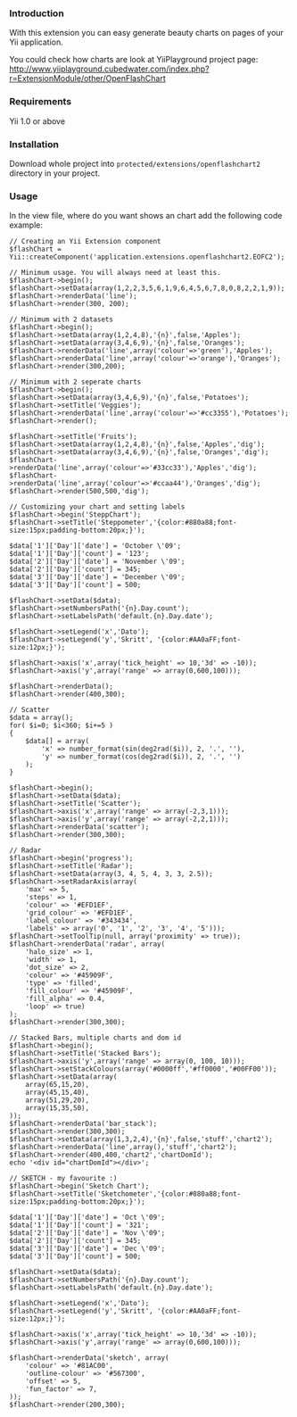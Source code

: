 ### Introduction

With this extension you can easy generate beauty charts on pages of your Yii application.

You could check how charts are look at YiiPlayground project page:
<a href="http://www.yiiplayground.cubedwater.com/index.php?r=ExtensionModule/other/OpenFlashChart" target="_blank">http://www.yiiplayground.cubedwater.com/index.php?r=ExtensionModule/other/OpenFlashChart</a>

### Requirements

Yii 1.0 or above

### Installation 

Download whole project into <code>protected/extensions/openflashchart2</code> directory in your project.

### Usage 

In the view file, where do you want shows an chart add the following code example:

	// Creating an Yii Extension component
	$flashChart = Yii::createComponent('application.extensions.openflashchart2.EOFC2');
	
	// Minimum usage. You will always need at least this.
	$flashChart->begin();
	$flashChart->setData(array(1,2,2,3,5,6,1,9,6,4,5,6,7,8,0,8,2,2,1,9));
	$flashChart->renderData('line');
	$flashChart->render(300, 200);
	
	// Minimum with 2 datasets
	$flashChart->begin();
	$flashChart->setData(array(1,2,4,8),'{n}',false,'Apples');
	$flashChart->setData(array(3,4,6,9),'{n}',false,'Oranges');
	$flashChart->renderData('line',array('colour'=>'green'),'Apples');
	$flashChart->renderData('line',array('colour'=>'orange'),'Oranges');
	$flashChart->render(300,200);
	
	// Minimum with 2 seperate charts
	$flashChart->begin();
	$flashChart->setData(array(3,4,6,9),'{n}',false,'Potatoes');
	$flashChart->setTitle('Veggies');
	$flashChart->renderData('line',array('colour'=>'#cc3355'),'Potatoes');
	$flashChart->render();

	$flashChart->setTitle('Fruits');
	$flashChart->setData(array(1,2,4,8),'{n}',false,'Apples','dig');
	$flashChart->setData(array(3,4,6,9),'{n}',false,'Oranges','dig');
	$flashChart->renderData('line',array('colour'=>'#33cc33'),'Apples','dig');
	$flashChart->renderData('line',array('colour'=>'#ccaa44'),'Oranges','dig');
	$flashChart->render(500,500,'dig');
	
	// Customizing your chart and setting labels	
	$flashChart->begin('SteppChart');
	$flashChart->setTitle('Steppometer','{color:#880a88;font-size:15px;padding-bottom:20px;}');

	$data['1']['Day']['date'] = 'October \'09';
	$data['1']['Day']['count'] = '123';
	$data['2']['Day']['date'] = 'November \'09';
	$data['2']['Day']['count'] = 345;
	$data['3']['Day']['date'] = 'December \'09';
	$data['3']['Day']['count'] = 500;

	$flashChart->setData($data);
	$flashChart->setNumbersPath('{n}.Day.count');
	$flashChart->setLabelsPath('default.{n}.Day.date');

	$flashChart->setLegend('x','Dato');
	$flashChart->setLegend('y','Skritt', '{color:#AA0aFF;font-size:12px;}');

	$flashChart->axis('x',array('tick_height' => 10,'3d' => -10));
	$flashChart->axis('y',array('range' => array(0,600,100)));

	$flashChart->renderData();
	$flashChart->render(400,300);
	
	// Scatter
	$data = array();
	for( $i=0; $i<360; $i+=5 )
	{
		$data[] = array(
			'x' => number_format(sin(deg2rad($i)), 2, '.', ''),
			'y' => number_format(cos(deg2rad($i)), 2, '.', '')
		);
	}

	$flashChart->begin();
	$flashChart->setData($data);
	$flashChart->setTitle('Scatter');
	$flashChart->axis('x',array('range' => array(-2,3,1)));
	$flashChart->axis('y',array('range' => array(-2,2,1)));
	$flashChart->renderData('scatter');
	$flashChart->render(300,300);

	// Radar
	$flashChart->begin('progress');
	$flashChart->setTitle('Radar');
	$flashChart->setData(array(3, 4, 5, 4, 3, 3, 2.5));
	$flashChart->setRadarAxis(array(
		'max' => 5,
		'steps' => 1,
		'colour' => '#EFD1EF',
		'grid_colour' => '#EFD1EF',
		'label_colour' => '#343434',
		'labels' => array('0', '1', '2', '3', '4', '5')));
	$flashChart->setToolTip(null, array('proximity' => true));
	$flashChart->renderData('radar', array(
		'halo_size' => 1,
		'width' => 1,
		'dot_size' => 2,
		'colour' => '#45909F',
		'type' => 'filled',
		'fill_colour' => '#45909F',
		'fill_alpha' => 0.4,
		'loop' => true)
	);
	$flashChart->render(300,300);

	// Stacked Bars, multiple charts and dom id
	$flashChart->begin();
	$flashChart->setTitle('Stacked Bars');
	$flashChart->axis('y',array('range' => array(0, 100, 10)));
	$flashChart->setStackColours(array('#0000ff','#ff0000','#00FF00'));
	$flashChart->setData(array(
		array(65,15,20),
		array(45,15,40),
		array(51,29,20),
		array(15,35,50),
	));
	$flashChart->renderData('bar_stack');
	$flashChart->render(300,300);
	$flashChart->setData(array(1,3,2,4),'{n}',false,'stuff','chart2');
	$flashChart->renderData('line',array(),'stuff','chart2');
	$flashChart->render(400,400,'chart2','chartDomId');
	echo '<div id="chartDomId"></div>';

	// SKETCH - my favourite :)
	$flashChart->begin('Sketch Chart');
	$flashChart->setTitle('Sketchometer','{color:#880a88;font-size:15px;padding-bottom:20px;}');

	$data['1']['Day']['date'] = 'Oct \'09';
	$data['1']['Day']['count'] = '321';
	$data['2']['Day']['date'] = 'Nov \'09';
	$data['2']['Day']['count'] = 345;
	$data['3']['Day']['date'] = 'Dec \'09';
	$data['3']['Day']['count'] = 500;

	$flashChart->setData($data);
	$flashChart->setNumbersPath('{n}.Day.count');
	$flashChart->setLabelsPath('default.{n}.Day.date');

	$flashChart->setLegend('x','Dato');
	$flashChart->setLegend('y','Skritt', '{color:#AA0aFF;font-size:12px;}');

	$flashChart->axis('x',array('tick_height' => 10,'3d' => -10));
	$flashChart->axis('y',array('range' => array(0,600,100)));

	$flashChart->renderData('sketch', array(
		'colour' => '#81AC00',
		'outline-colour' => '#567300',
		'offset' => 5,
		'fun_factor' => 7,
	));
	$flashChart->render(200,300);
